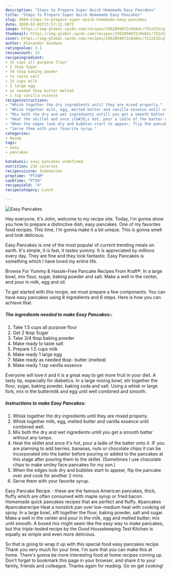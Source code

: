 ```yaml
---
description: "Steps to Prepare Super Quick Homemade Easy Pancakes"
title: "Steps to Prepare Super Quick Homemade Easy Pancakes"
slug: 4684-steps-to-prepare-super-quick-homemade-easy-pancakes
date: 2020-03-05T23:57:21.587Z
image: https://img-global.cpcdn.com/recipes/25628940f2c0e8dc/751x532cq70/easy-pancakes-recipe-main-photo.jpg
thumbnail: https://img-global.cpcdn.com/recipes/25628940f2c0e8dc/751x532cq70/easy-pancakes-recipe-main-photo.jpg
cover: https://img-global.cpcdn.com/recipes/25628940f2c0e8dc/751x532cq70/easy-pancakes-recipe-main-photo.jpg
author: Alexander Goodwin
ratingvalue: 3.1
reviewcount: 15
recipeingredient:
- 15 cups all purpose flour
- 2 tbsp Sugar
- 34 tbsp baking powder
- to taste salt
- 15 cups milk
- 1 large egg
- as needed tbsp butter melted
- 1 tsp vanilla essence
recipeinstructions:
- "Whisk together the dry ingredients until they are mixed properly."
- "Whisk together milk, egg, melted butter and vanilla essence until combined well."
- "Mix both the dry and wet ingredients untill you get a smooth batter without any lumps."
- "Heat the skillet and once it&#39;s hot, pour a ladle of the batter onto it. IF you are planning to add berries, bananas, nuts or chocolate chips it can be incorporated into the batter before pouring or added to the pancakes at this stage after pouring them to the skillet. (Sometimes I use chocolate chips to make smiley face pancakes for my son.)"
- "When the edges look dry and bubbles start to appear, flip the pancake over and cook for another 2 mins."
- "Serve them with your favorite syrup."
categories:
- Resep
tags:
- easy
- pancakes

katakunci: easy pancakes undefined
nutrition: 234 calories
recipecuisine: Indonesian
preptime: "PT34M"
cooktime: "PT1H"
recipeyield: "4"
recipecategory: Lunch

---
```



![Easy Pancakes](https://img-global.cpcdn.com/recipes/25628940f2c0e8dc/751x532cq70/easy-pancakes-recipe-main-photo.jpg)

Hey everyone, it's John, welcome to my recipe site. Today, I'm gonna show you how to prepare a distinctive dish, easy pancakes. One of my favorites food recipes. This time, I'm gonna make it a bit unique. This is gonna smell and look delicious.

Easy Pancakes is one of the most popular of current trending meals on earth. It's simple, it is fast, it tastes yummy. It is appreciated by millions every day. They are fine and they look fantastic. Easy Pancakes is something which I have loved my entire life.

Browse For Yummy &amp; Hassle-Free Pancake Recipes From Kraft®. In a large bowl, mix flour, sugar, baking powder and salt. Make a well in the center, and pour in milk, egg and oil.


To get started with this recipe, we must prepare a few components. You can have easy pancakes using 8 ingredients and 6 steps. Here is how you can achieve that.

##### The ingredients needed to make Easy Pancakes::

1. Take 1.5 cups all purpose flour
1. Get 2 tbsp Sugar
1. Take 3/4 tbsp baking powder
1. Make ready to taste salt
1. Prepare 1.5 cups milk
1. Make ready 1 large egg
1. Make ready as needed tbsp- butter (melted)
1. Make ready 1 tsp vanilla essence


Everyone will love it and it is a great way to get more fruit in your diet. A tasty tip, especially for diabetics. In a large mixing bowl, stir together the flour, sugar, baking powder, baking soda and salt. Using a whisk or large fork, mix in the buttermilk and egg until well combined and smooth. 

##### Instructions to make Easy Pancakes:

1. Whisk together the dry ingredients until they are mixed properly.
1. Whisk together milk, egg, melted butter and vanilla essence until combined well.
1. Mix both the dry and wet ingredients untill you get a smooth batter without any lumps.
1. Heat the skillet and once it&#39;s hot, pour a ladle of the batter onto it. IF you are planning to add berries, bananas, nuts or chocolate chips it can be incorporated into the batter before pouring or added to the pancakes at this stage after pouring them to the skillet. (Sometimes I use chocolate chips to make smiley face pancakes for my son.)
1. When the edges look dry and bubbles start to appear, flip the pancake over and cook for another 2 mins.
1. Serve them with your favorite syrup.


Easy Pancake Recipe - these are the famous American pancakes, thick, fluffy which are often consumed with maple syrup or fried bacon. Homemade quick pancakes recipes that are perfect and fluffy. #pancakes #pancakerecipe Heat a nonstick pan over low-medium heat with cooking oil spray. In a large bowl, sift together the flour, baking powder, salt and sugar. Make a well in the center and pour in the milk, egg and melted butter; mix until smooth. A boxed mix might seem like the easy way to make pancakes, but this triple-tested recipe by the Good Housekeeping Test Kitchen is equally as simple and even more delicious. 

So that is going to wrap it up with this special food easy pancakes recipe. Thank you very much for your time. I'm sure that you can make this at home. There's gonna be more interesting food at home recipes coming up. Don't forget to bookmark this page in your browser, and share it to your family, friends and colleague. Thanks again for reading. Go on get cooking!
